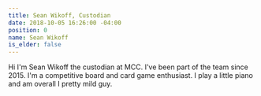 ```yaml
---
title: Sean Wikoff, Custodian
date: 2018-10-05 16:26:00 -04:00
position: 0
name: Sean Wikoff
is_elder: false
---
```


Hi I'm Sean Wikoff the custodian at MCC. I've been part of the team since 2015. I'm a competitive board and card game enthusiast. I play a little piano and am overall I pretty mild guy. 
